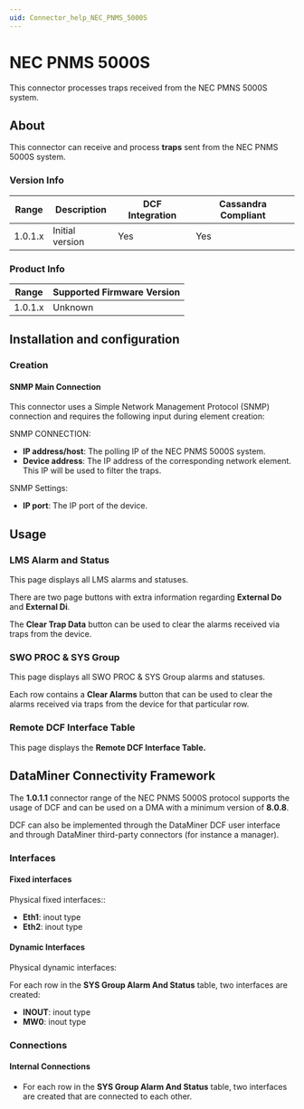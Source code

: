 ```yaml
---
uid: Connector_help_NEC_PNMS_5000S
---
```


# NEC PNMS 5000S

This connector processes traps received from the NEC PMNS 5000S system.

## About

This connector can receive and process **traps** sent from the NEC PNMS 5000S system.

### Version Info

| **Range** | **Description** | **DCF Integration** | **Cassandra Compliant** |
|------------------|-----------------|---------------------|-------------------------|
| 1.0.1.x          | Initial version | Yes                 | Yes                     |

### Product Info

| Range | Supported Firmware Version |
|------------------|-----------------------------|
| 1.0.1.x          | Unknown                     |

## Installation and configuration

### Creation

#### SNMP Main Connection

This connector uses a Simple Network Management Protocol (SNMP) connection and requires the following input during element creation:

SNMP CONNECTION:

- **IP address/host**: The polling IP of the NEC PNMS 5000S system.
- **Device address**: The IP address of the corresponding network element. This IP will be used to filter the traps.

SNMP Settings:

- **IP port**: The IP port of the device.

## Usage

### LMS Alarm and Status

This page displays all LMS alarms and statuses.

There are two page buttons with extra information regarding **External Do** and **External Di**.

The **Clear Trap Data** button can be used to clear the alarms received via traps from the device.

### SWO PROC & SYS Group

This page displays all SWO PROC & SYS Group alarms and statuses.

Each row contains a **Clear Alarms** button that can be used to clear the alarms received via traps from the device for that particular row.

### Remote DCF Interface Table

This page displays the **Remote DCF Interface Table.**

## DataMiner Connectivity Framework

The **1.0.1.1** connector range of the NEC PNMS 5000S protocol supports the usage of DCF and can be used on a DMA with a minimum version of **8.0.8**.

DCF can also be implemented through the DataMiner DCF user interface and through DataMiner third-party connectors (for instance a manager).

### Interfaces

#### Fixed interfaces

Physical fixed interfaces::

- **Eth1**: inout type
- **Eth2**: inout type

#### Dynamic Interfaces

Physical dynamic interfaces:

For each row in the **SYS Group Alarm And Status** table, two interfaces are created:

- **INOUT**: inout type
- **MW0**: inout type

### Connections

#### Internal Connections

- For each row in the **SYS Group Alarm And Status** table, two interfaces are created that are connected to each other.
